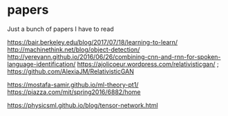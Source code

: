 # papers
Just a bunch of papers I have to read

https://bair.berkeley.edu/blog/2017/07/18/learning-to-learn/
http://machinethink.net/blog/object-detection/
http://yerevann.github.io/2016/06/26/combining-cnn-and-rnn-for-spoken-language-identification/
https://ajolicoeur.wordpress.com/relativisticgan/ ; https://github.com/AlexiaJM/RelativisticGAN

https://mostafa-samir.github.io/ml-theory-pt1/
https://piazza.com/mit/spring2016/6882/home


https://physicsml.github.io/blog/tensor-network.html
